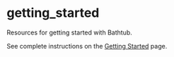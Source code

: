 # getting_started
Resources for getting started with Bathtub.

See complete instructions on the [Getting Started](https://github.com/williaml33moore/bathtub/wiki/Getting-Started) page.
